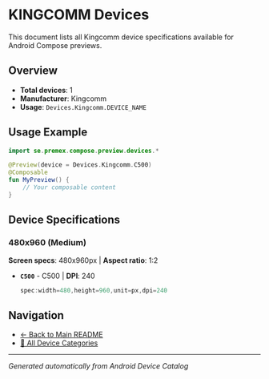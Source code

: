 # KINGCOMM Devices

This document lists all Kingcomm device specifications available for Android Compose previews.

## Overview

- **Total devices**: 1
- **Manufacturer**: Kingcomm
- **Usage**: `Devices.Kingcomm.DEVICE_NAME`

## Usage Example

```kotlin
import se.premex.compose.preview.devices.*

@Preview(device = Devices.Kingcomm.C500)
@Composable
fun MyPreview() {
    // Your composable content
}
```

## Device Specifications

### 480x960 (Medium)

**Screen specs**: 480x960px | **Aspect ratio**: 1:2

- **`C500`** - C500 | **DPI**: 240
  ```kotlin
  spec:width=480,height=960,unit=px,dpi=240
  ```

## Navigation

- [← Back to Main README](../../README.md)
- [📱 All Device Categories](../README.md)

---
*Generated automatically from Android Device Catalog*
